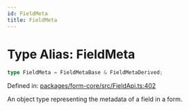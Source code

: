 ```yaml
---
id: FieldMeta
title: FieldMeta
---
```


# Type Alias: FieldMeta

```ts
type FieldMeta = FieldMetaBase & FieldMetaDerived;
```

Defined in: [packages/form-core/src/FieldApi.ts:402](https://github.com/TanStack/form/blob/main/packages/form-core/src/FieldApi.ts#L402)

An object type representing the metadata of a field in a form.
